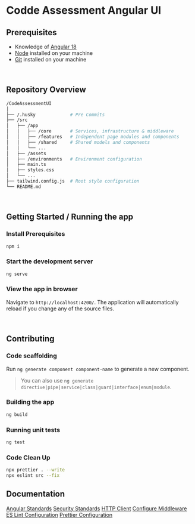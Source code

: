 # Codde Assessment Angular UI

## Prerequisites

- Knowledge of [Angular 18](https://angular.dev/overview)
- [Node](https://nodejs.org/en/download/package-manager) installed on your machine
- [Git](https://git-scm.com/download/) installed on your machine

&nbsp;

## Repository Overview

```bash
/CodeAssessmentUI
│
├── /.husky             # Pre Commits
├── /src                
│   ├── /app            
│   │   ├── /core       # Services, infrastructure & middleware
│   │   ├── /features   # Independent page modules and components
│   │   ├── /shared     # Shared models and components
│   │   └── ...
│   ├── /assets
│   ├── /environments   # Environment configuration
│   ├── main.ts
│   ├── styles.css
│   └── ...
├── tailwind.config.js  # Root style configuration
└── README.md
```

&nbsp;

## Getting Started / Running the app

### Install Prerequisites

```bash
npm i
```

### Start the development server

```bash
ng serve
```

### View the app in browser

Navigate to `http://localhost:4200/`. The application will automatically reload if you change any of the source files.

&nbsp;

## Contributing

### Code scaffolding

Run `ng generate component component-name` to generate a new component.

>You can also use `ng generate directive|pipe|service|class|guard|interface|enum|module`.

### Building the app

```bash
ng build
```

### Running unit tests

```bash
ng test
```

### Code Clean Up

```bash
npx prettier . --write
npx eslint src --fix
```

## Documentation

[Angular Standards](https://angular.dev/style-guide)
[Security Standards](https://angular.dev/best-practices/security)
[HTTP Client](https://angular.dev/guide/http/setup)
[Configure Middleware](https://angular.dev/guide/http/interceptors)
[ES Lint Configuration](https://eslint.org/docs/latest/contribute/development-environment)
[Prettier Configuration](https://prettier.io/docs/en/install.html)
